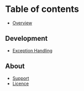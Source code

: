 # Table of contents

* [Overview](README.md)

## Development

* [Exception Handling](development/exception-handling.md)

## About

* [Support](about/support.md)
* [Licence](about/licence.md)


